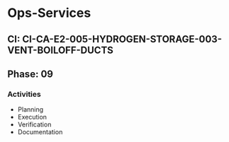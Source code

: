 # Ops-Services

## CI: CI-CA-E2-005-HYDROGEN-STORAGE-003-VENT-BOILOFF-DUCTS
## Phase: 09

### Activities
- Planning
- Execution
- Verification
- Documentation

